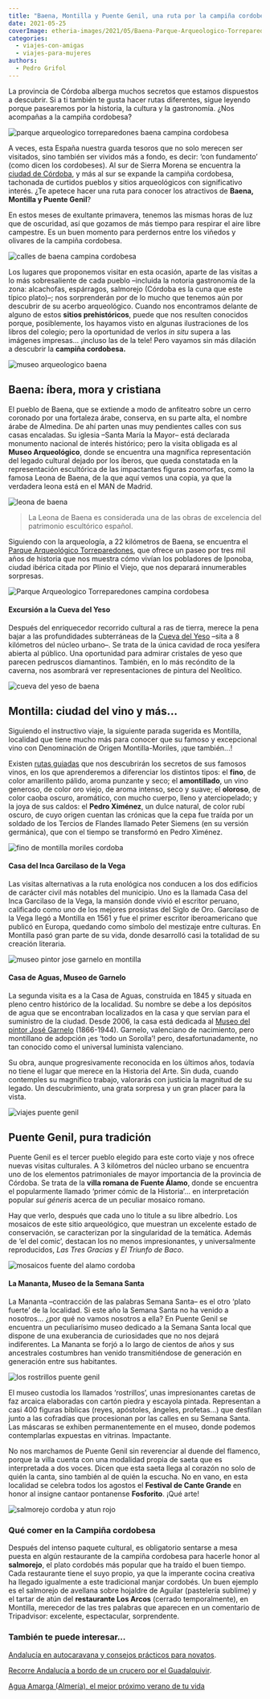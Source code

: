 ```yaml
---
title: "Baena, Montilla y Puente Genil, una ruta por la campiña cordobesa"
date: 2021-05-25
coverImage: etheria-images/2021/05/Baena-Parque-Arqueologico-Torreparedones-vistas.jpg
categories: 
  - viajes-con-amigas
  - viajes-para-mujeres
authors: 
  - Pedro Grifol
---
```


La provincia de Córdoba alberga muchos secretos que estamos dispuestos a descubrir. Si a ti también te gusta hacer rutas diferentes, sigue leyendo porque pasearemos por la historia, la cultura y la gastronomía. ¿Nos acompañas a la campiña cordobesa?

![parque arqueologico torreparedones baena campina cordobesa](etheria-images/2021/05/Baena-Parque-Arqueologico-Torreparedones-vistas.jpg "Parque Arqueológico Torreparedones, en Baena. © Pedro Grifol")

A veces, esta España nuestra guarda tesoros que no solo merecen ser visitados, sino 
también ser vividos más a fondo, es decir: ‘con fundamento’ (como dicen los cordobeses). 
Al sur de Sierra Morena se encuentra la [ciudad de 
Córdoba](https://etheriamagazine.com/2019/03/25/viaje-amigas-que-comer-dormir-cordoba/), 
y más al sur se expande la campiña cordobesa, tachonada de curtidos pueblos y sitios 
arqueológicos con significativo interés. ¿Te apetece hacer una ruta para conocer los 
atractivos de **Baena, Montilla y Puente Genil**? 

En estos meses de exultante primavera, tenemos las mismas horas de luz que de oscuridad, 
así que gozamos de más tiempo para respirar el aire libre campestre. Es un buen momento 
para perdernos entre los viñedos y olivares de la campiña cordobesa. 

![calles de baena campina cordobesa](etheria-images/2021/05/viaje-baena-cordoba-729x1024.jpg "Calles de Baena. © P. Grifol")

Los lugares que proponemos visitar en esta ocasión, aparte de las visitas a lo más 
sobresaliente de cada pueblo –incluida la notoria gastronomía de la zona: alcachofas, 
espárragos, salmorejo (Córdoba es la cuna que este típico plato)–; nos sorprenderán por 
de lo mucho que tenemos aún por descubrir de su acerbo arqueológico. Cuando nos 
encontramos delante de alguno de estos **sitios prehistóricos**, puede que nos resulten 
conocidos porque, posiblemente, los hayamos visto en algunas ilustraciones de los libros 
del colegio; pero la oportunidad de verlos _in situ_ supera a las imágenes impresas… 
¡incluso las de la tele! Pero vayamos sin más dilación a descubrir la **campiña 
cordobesa.** 

![museo arqueologico baena](etheria-images/2021/05/baena-museo-arqueologico-escultura-zoomorfa-iberica.jpg "Escultura zoomorfa ibérica, en el Museo Arqueológico de Baena. © Pedro Grifol")

## Baena: íbera, mora y cristiana

El pueblo de Baena, que se extiende a modo de anfiteatro sobre un cerro coronado por una 
fortaleza árabe, conserva, en su parte alta, el nombre árabe de Almedina. De ahí parten 
unas muy pendientes calles con sus casas encaladas. Su iglesia –Santa María la Mayor– 
está declarada monumento nacional de interés histórico; pero la visita obligada es al 
**Museo Arqueológico**, donde se encuentra una magnífica representación del legado 
cultural dejado por los íberos, que queda constatada en la representación escultórica de 
las impactantes figuras zoomorfas, como la famosa Leona de Baena, de la que aquí vemos 
una copia, ya que la verdadera leona está en el MAN de Madrid. 

![leona de baena](etheria-images/2021/05/Leona-de-Baena-Castillo.jpg "Leona de Baena. © P. Grifol")

> La Leona de Baena es considerada una de las obras de excelencia del patrimonio 
> escultórico español. 

Siguiendo con la arqueología, a 22 kilómetros de Baena, se encuentra el [Parque 
Arqueológico 
Torreparedones](https://www.andalucia.org/es/baena-turismo-cultural-parque-arqueologico-de-torreparedones), 
que ofrece un paseo por tres mil años de historia que nos muestra cómo vivían los 
pobladores de Iponoba, ciudad ibérica citada por Plinio el Viejo, que nos deparará 
innumerables sorpresas. 

![Parque Arqueologico Torreparedones  campina cordobesa](etheria-images/2021/05/Baena-Parque-Arqueologico-Torreparedones-739x1024.jpg "Parque Arqueológico Torreparedones, en Baena. © Pedro Grifol")

#### Excursión a la Cueva del Yeso

Después del enriquecedor recorrido cultural a ras de tierra, merece la pena bajar a las 
profundidades subterráneas de la [Cueva del Yeso](http://www.zuheros.es) –sita a 8 
kilómetros del núcleo urbano–. Se trata de la única cavidad de roca yesífera abierta al 
público. Una oportunidad para admirar cristales de yeso que parecen pedruscos 
diamantinos. También, en lo más recóndito de la caverna, nos asombrará ver 
representaciones de pintura del Neolítico. 

![cueva del yeso de baena](etheria-images/2021/05/Baena-Cueva-del-Yeso.jpg "Cueva del Yeso. © P. Grifol")

## Montilla: ciudad del vino y más…

Siguiendo el instructivo viaje, la siguiente parada sugerida es Montilla, localidad que 
tiene mucho más para conocer que su famoso y excepcional vino con Denominación de Origen 
Montilla-Moriles, ¡que también...! 

Existen [rutas guiadas](http://www.rutadelvinomontillamoriles.com) que nos descubrirán 
los secretos de sus famosos vinos, en los que aprenderemos a diferenciar los distintos 
tipos: el **fino**, de color amarillento pálido, aroma punzante y seco; el 
**amontillado**, un vino generoso, de color oro viejo, de aroma intenso, seco y suave; 
el **oloroso**, de color caoba oscuro, aromático, con mucho cuerpo, lleno y 
aterciopelado; y la joya de sus caldos: el **Pedro Ximénez**, un dulce natural, de color 
rubí oscuro, de cuyo origen cuentan las crónicas que la cepa fue traída por un soldado 
de los Tercios de Flandes llamado Peter Siemens (en su versión germánica), que con el 
tiempo se transformó en Pedro Ximénez. 

![fino de montilla moriles cordoba](etheria-images/2021/05/vino-fino-cordoba-678x1024.jpg "Fino servido con jarra de metal. © P. Grifol")

#### Casa del Inca Garcilaso de la Vega

Las visitas alternativas a la ruta enológica nos conducen a los dos edificios de 
carácter civil más notables del municipio. Uno es la llamada Casa del Inca Garcilaso de 
la Vega, la mansión donde vivió el escritor peruano, calificado como uno de los mejores 
prosistas del Siglo de Oro. Garcilaso de la Vega llegó a Montilla en 1561 y fue el 
primer escritor iberoamericano que publicó en Europa, quedando como símbolo del 
mestizaje entre culturas. En Montilla pasó gran parte de su vida, donde desarrolló casi 
la totalidad de su creación literaria. 

![museo pintor jose garnelo en montilla](etheria-images/2021/05/Montilla-Museo-del-pintor-Jose-Garnelo.jpg "Museo del Pintor José Garnelo. © P. Grifol")

#### Casa de Aguas, Museo de Garnelo

La segunda visita es a la Casa de Aguas, construida en 1845 y situada en pleno centro 
histórico de la localidad. Su nombre se debe a los depósitos de agua que se encontraban 
localizados en la casa y que servían para el suministro de la ciudad. Desde 2006, la 
casa está dedicada al [Museo del pintor José Garnelo](http://www.museogarnelo.org) 
(1866-1944). Garnelo, valenciano de nacimiento, pero montillano de adopción ¡es ‘todo un 
Sorolla’! pero, desafortunadamente, no tan conocido como el universal luminista 
valenciano. 

Su obra, aunque progresivamente reconocida en los últimos años, todavía no tiene el 
lugar que merece en la Historia del Arte. Sin duda, cuando contemples su magnífico 
trabajo, valorarás con justicia la magnitud de su legado. Un descubrimiento, una grata 
sorpresa y un gran placer para la vista. 

![viajes puente genil](etheria-images/2021/05/viaje-cordoba-Puente-Genil-669x1024.jpg "Puente Genil. © P. Grifol")

## Puente Genil, pura tradición

Puente Genil es el tercer pueblo elegido para este corto viaje y nos ofrece nuevas 
visitas culturales. A 3 kilómetros del núcleo urbano se encuentra uno de los elementos 
patrimoniales de mayor importancia de la provincia de Córdoba. Se trata de la **villa 
romana de Fuente Álamo**, donde se encuentra el popularmente llamado ‘primer cómic de la 
Historia’… en interpretación popular _sui géneris_ acerca de un peculiar mosaico romano. 

Hay que verlo, después que cada uno lo titule a su libre albedrío. Los mosaicos de este 
sitio arqueológico, que muestran un excelente estado de conservación, se caracterizan 
por la singularidad de la temática. Además de ‘el del comic’, destacan los no menos 
impresionantes, y universalmente reproducidos, _Las Tres Gracias_ y _El Triunfo de 
Baco_. 

![mosaicos fuente del alamo cordoba](etheria-images/2021/05/cordoba-fuente-alamo.-Mosaico-las-tres-gracias.jpg "Mosaicos de Fuente del Álamo. © P. Grifol")

#### La Mananta, Museo de la Semana Santa

La Mananta –contracción de las palabras Semana Santa– es el otro ‘plato fuerte’ de la 
localidad. Si este año la Semana Santa no ha venido a nosotros… ¿por qué no vamos 
nosotros a ella? En Puente Genil se encuentra un peculiarísimo museo dedicado a la 
Semana Santa local que dispone de una exuberancia de curiosidades que no nos dejará 
indiferentes. La Mananta se forjó a lo largo de cientos de años y sus ancestrales 
costumbres han venido transmitiéndose de generación en generación entre sus habitantes. 

![los rostrillos puente genil](etheria-images/2021/05/Puente-Genil-Los-Rostrillos.jpg "'Los Rostrillos', en Puente Genil. © P. Grifol")

El museo custodia los llamados ‘rostrillos’, unas impresionantes caretas de faz arcaica 
elaboradas con cartón piedra y escayola pintada. Representan a casi 400 figuras bíblicas 
(reyes, apóstoles, ángeles, profetas…) que desfilan junto a las cofradías que 
procesionan por las calles en su Semana Santa. Las máscaras se exhiben permanentemente 
en el museo, donde podemos contemplarlas expuestas en vitrinas. Impactante. 

No nos marchamos de Puente Genil sin reverenciar al duende del flamenco, porque la villa 
cuenta con una modalidad propia de saeta que es interpretada a dos voces. Dicen que esta 
saeta llega al corazón no solo de quién la canta, sino también al de quién la escucha. 
No en vano, en esta localidad se celebra todos los agostos el **Festival de Cante 
Grande** en honor al insigne cantaor pontanense **Fosforito**. ¡Qué arte! 

![salmorejo cordoba y atun rojo](etheria-images/2021/05/salmorejo-atun.jpg "Salmorejo y tartar de atún del restaurante Los Arcos (Montilla). © P. Grifol")

### Qué comer en la Campiña cordobesa

Después del intenso paquete cultural, es obligatorio sentarse a mesa puesta en algún 
restaurante de la campiña cordobesa para hacerle honor al **salmorejo**, el plato 
cordobés más popular que ha traído el buen tiempo. Cada restaurante tiene el suyo 
propio, ya que la imperante cocina creativa ha llegado igualmente a este tradicional 
manjar cordobés. Un buen ejemplo es el salmorejo de avellana sobre hojaldre de Aguilar 
(pastelería sublime) y el tartar de atún del **restaurante Los Arcos** (cerrado 
temporalmente), en Montilla, merecedor de las tres palabras que aparecen en un 
comentario de Tripadvisor: excelente, espectacular, sorprendente. 

### También te puede interesar...

[Andalucía en autocaravana y consejos prácticos para 
novatos](https://etheriamagazine.com/2021/04/07/consejos-rutas-andalucia-en-autocaravana/). 

[Recorre Andalucía a bordo de un crucero por el 
Guadalquivir](https://etheriamagazine.com/2020/07/03/crucero-fluvial-por-el-guadalquivir-andalucia/). 

[Agua Amarga (Almería), el mejor próximo verano de tu 
vida](https://etheriamagazine.com/2021/04/28/que-ver-hacer-en-agua-amarga-almeria/)
